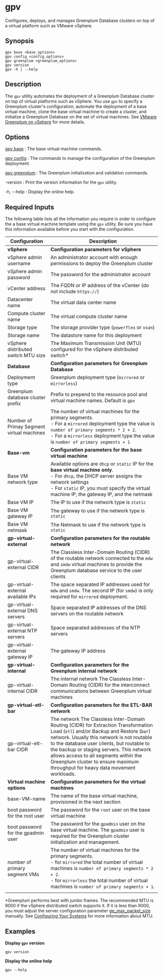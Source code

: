 # gpv 

Configures, deploys, and manages Greenplum Database clusters on top of a virtual platform such as VMware vSphere.

## <a id="section2"></a>Synopsis 

```
gpv base <base_options>
gpv config <config_options>
gpv greenplum <greenplum_options>
gpv version
gpv -h | --help
```

## <a id="section3"></a>Description 

The `gpv` utility automates the deployment of a Greenplum Database cluster on top of virtual platforms such as vSphere. You use `gpv` to specify a Greenplum cluster's configuration; automate the deployment of a base virtual machine, clone the base virtual machine to create a cluster, and initialize a Greenplum Database on the set of virtual machines. See [VMware Greenplum on vSphere](/gpvirtual/vsphere/index.html) for more details.

## <a id="section4"></a>Options

[gpv base](gpv-base.html)
:   The base virtual machine commands.

[gpv config](gpv-config.html)
:   The commands to manage the configuration of the Greenplum deployment.

[gpv greenplum](gpv-greenplum.html)
:   The Greenplum initialization and validation commands.

-version
:   Print the version information for the `gpv` utility.

-h, --help
:   Display the online help. 

## <a id="info"></a>Required Inputs

The following table lists all the information you require in order to configure the a base virtual machine template using the `gpv` utility. Be sure you have this information available before you start with the configuration.

|Configuration|Description|
|-|-| 
|**vSphere**|**Configuration parameters for vSphere**|
|vSphere admin username|An administrator account with enough permissions to deploy the Greenplum cluster|
|vSphere admin password|The password for the administrator account| 
|vCenter address|The FQDN or IP address of the vCenter (do not include `https://`)|
|Datacenter name|The virtual data center name|
|Compute cluster name|The virtual compute cluster name|
|Storage type |The storage provider type (`powerflex` or `vsan`)|
|Storage name|The datastore name for this deployment|
|vSphere distributed switch MTU size|The Maximum Transmission Unit (MTU) configured for the vSphere distributed switch*|
|**Database**|**Configuration parameters for Greenplum Database**|
|Deployment type|Greenplum deployment type (`mirrored` or `mirrorless`)|
|Greenplum database cluster prefix |Prefix to prepend to the resource pool and virtual machine names. Default is `gpv`|
|Number of Primay Segment virtual machines | The number of virtual machines for the primary segments. <br/> - For a `mirrored` deployment type the value is `number of primary segments * 2 + 2`. <br/> - For a `mirrorless` deployment type the value is `number of primary segments + 1`|
|**Base-vm**|**Configuration parameters for the base virtual machine**|
|Base VM network type |Available options are `dhcp` or `static` IP for the **base virtual machine only**. <br/> - For `dhcp`, the DHCP server assigns the network settings <br/> - For `static` IP, you must specify the virtual machine IP, the gateway IP, and the netmask|
|Base VM IP| The IP to use if the network type is `static`|
|Base VM gateway IP|The gateway to use if the network type is `static`|
|Base VM netmask|The Netmask to use if the network type is `static`|
|**gp-virtual-external**|**Configuration parameters for the routable network**|
|gp-virtual-external CIDR|The Classless Inter-Domain Routing (CIDR) of the routable network connected to the `mdw` and `smdw` virtual machines to provide the Greenplum database service to the user clients|
|gp-virtual-external available IPs|The space separated IP addresses used for `mdw` and `smdw`. The second IP (for `smdw`) is only required for `mirrored` deployment.|
|gp-virtual-external DNS servers|Space separated IP addresses of the DNS servers on the routable network|
|gp-virtual-external NTP servers|Space separated addresses of the NTP servers|
|gp-virtual-external gateway IP|The gateway IP address|
|**gp-virtual-internal**|**Configuration parameters for the Greenplum internal network**|
|gp-virtual-internal CIDR|The internal network The Classless Inter-Domain Routing (CIDR) for the interconnect communications between Greenplum virtual machines|
|**gp-virtual-etl-bar**|**Configuration parameters for the ETL-BAR network**|
|gp-virtual-etl-bar CIDR|The network The Classless Inter-Domain Routing (CIDR) for Extraction Transformation Load (`etl`) and/or Backup and Restore (`bar`) network. Usually this network is not routable to the database user clients, but routable to the backup or staging servers. This network allows access to all segments within the Greenplum cluster to ensure maximum throughput for heavy data movement workloads.|
|**Virtual machine options**|**Configuration parameters for the virtual machines**|
|base-VM-name|The name of the base virtual machine, provisioned in the next section|
|boot password for the root user|The password for the `root` user on the base virtual machine|
|boot password for the gpadmin user|The password for the `gpadmin` user on the base virtual machine. The `gpadmin` user is required for the Greenplum cluster initialization and management.|
|number of primary segment VMs|The number of virtual machines for the primary segments. <br/> - for `mirrored` the total number of virtual machines is `number of primary segments * 2 + 2`. <br/> - for `mirrorless` the total number of virtual machines is `number of primary segments + 1`.|
|||

*Greenplum performs best with jumbo frames. The recommended MTU is 9000 if the vSphere distributed switch supports it. If it is less than 9000, you must adjust the server configuration parameter [gp_max_packet_size](../../ref_guide/config_params/guc-list.html#gp_max_packet_size) manually. See [Configuring Your Systems](../../install_guide/prep_os.html#networking) for more information about MTU.

## <a id="exs"></a>Examples 

**Display `gpv` version**

``` 
gpv version
```

**Display the online help**

``` 
gpv --help
```

